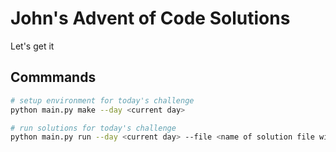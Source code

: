 # John's Advent of Code Solutions

Let's get it

## Commmands

```bash
# setup environment for today's challenge
python main.py make --day <current day>

# run solutions for today's challenge
python main.py run --day <current day> --file <name of solution file without file extension>
```
